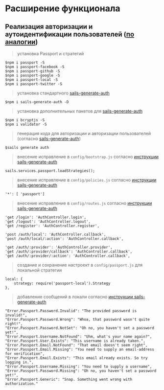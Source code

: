 # Расширение функционала

## Реализация авторизации и аутоидентификации пользователей ([по аналогии](https://github.com/ProLoser/angular-sails-seed/blob/master/backend/))

> установка Passport и стратегий

    $npm i passport -S
    $npm i passport-facebook -S
    $npm i passport-github -S
    $npm i passport-google -S
    $npm i passport-local -S
    $npm i passport-twitter -S

> установка стандартного [sails-generate-auth](https://github.com/kasperisager/sails-generate-auth)

    $npm i sails-generate-auth -D

> установка дополнительных пакетов для [sails-generate-auth](https://github.com/kasperisager/sails-generate-auth)

    $npm i bcryptjs -S
    $npm i validator -S

> генерация кода для авторизации и авторизации пользователей (согласно [sails-generate-auth](https://github.com/kasperisager/sails-generate-auth))

    $sails generate auth

> внесение исправление в `config/bootstrap.js` согласно [инструкции sails-generate-auth](https://github.com/kasperisager/sails-generate-auth#requirements)

    sails.services.passport.loadStrategies();

> внесение исправление в `config/policies.js` согласно [инструкции sails-generate-auth](https://github.com/kasperisager/sails-generate-auth#requirements)

    '*': [ 'passport']

> внесение исправление в `config/routes.js` согласно [инструкции sails-generate-auth](https://github.com/kasperisager/sails-generate-auth#requirements)

    'get /login': 'AuthController.login',
    'get /logout': 'AuthController.logout',
    'get /register': 'AuthController.register',

    'post /auth/local': 'AuthController.callback',
    'post /auth/local/:action': 'AuthController.callback',

    'get /auth/:provider': 'AuthController.provider',
    'get /auth/:provider/callback': 'AuthController.callback',
    'get /auth/:provider/:action': 'AuthController.callback',

> создание и сохранение настроект в `config/passport.js` для локальной стратегии

    local: {
        strategy: require('passport-local').Strategy
    },

> добавление сообщений в локали согласно [инструкции sails-generate-auth](https://github.com/kasperisager/sails-generate-auth#requirements)

    "Error.Passport.Password.Invalid": "The provided password is invalid!",
    "Error.Passport.Password.Wrong": "Whoa, that password wasn't quite right!",
    "Error.Passport.Password.NotSet": "Oh no, you haven't set a password yet!",
    "Error.Passport.Username.NotFound": "Uhm, what's your name again?",
    "Error.Passport.User.Exists": "This username is already taken.",
    "Error.Passport.Email.NotFound": "That email doesn't seem right",
    "Error.Passport.Email.Missing": "You need to supply an email-address for verification",
    "Error.Passport.Email.Exists": "This email already exists. So try logging in.",
    "Error.Passport.Username.Missing": "You need to supply a username",
    "Error.Passport.Password.Missing": "Oh no, you haven't set a password yet!",
    "Error.Passport.Generic": "Snap. Something went wrong with authorization."

